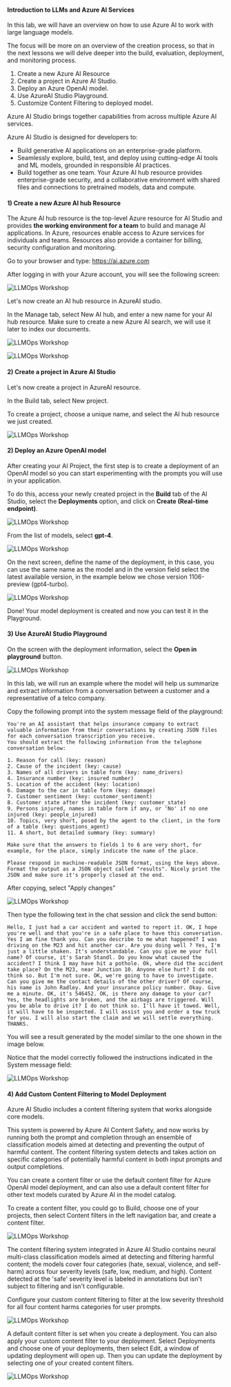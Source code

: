 #### Introduction to LLMs and Azure AI Services

In this lab, we will have an overview on how to use Azure AI to work with large language models.

The focus will be more on an overview of the creation process, so that in the next lessons we will delve deeper into the build, evaluation, deployment, and monitoring process.

1) Create a new Azure AI Resource
2) Create a project in Azure AI Studio.
3) Deploy an Azure OpenAI model.
4) Use AzureAI Studio Playground.
5) Customize Content Filtering to deployed model.

Azure AI Studio brings together capabilities from across multiple Azure AI services.


Azure AI Studio is designed for developers to:

- Build generative AI applications on an enterprise-grade platform.
- Seamlessly explore, build, test, and deploy using cutting-edge AI tools and ML models, grounded in responsible AI practices.
- Build together as one team. Your Azure AI hub resource provides enterprise-grade security, and a collaborative environment with shared files and connections to pretrained models, data and compute.


#### 1) Create a new Azure AI hub Resource

The Azure AI hub resource is the top-level Azure resource for AI Studio and provides **the working environment for a team** to build and manage AI applications. In Azure, resources enable access to Azure services for individuals and teams. Resources also provide a container for billing, security configuration and monitoring.

Go to your browser and type: https://ai.azure.com

After logging in with your Azure account, you will see the following screen:

![LLMOps Workshop](images/ai_studio.png)

Let's now create an AI hub resource in AzureAI studio.

In the Manage tab, select New AI hub, and enter a new name for your AI hub resource. Make sure to create a new Azure AI search, we will use it later to index our documents.

![LLMOps Workshop](images/create_ai_hub.png)

![LLMOps Workshop](images/create_ai_hub_2.png)

#### 2) Create a project in Azure AI Studio

Let's now create a project in AzureAI resource.

In the Build tab, select New project.

To create a project, choose a unique name, and select the AI hub resource we just created.

![LLMOps Workshop](images/create_project.png)


#### 2) Deploy an Azure OpenAI model

After creating your AI Project, the first step is to create a deployment of an OpenAI model so you can start experimenting with the prompts you will use in your application.

To do this, access your newly created project in the **Build** tab of the AI Studio, select the **Deployments** option, and click on **Create (Real-time endpoint)**.

![LLMOps Workshop](images/create_deployment.png)

From the list of models, select **gpt-4**.

![LLMOps Workshop](images/deploy_model.png)

On the next screen, define the name of the deployment, in this case, you can use the same name as the model and in the version field select the latest available version, in the example below we chose version 1106-preview (gpt4-turbo).

![LLMOps Workshop](images/deploy_model_2.png)

Done! Your model deployment is created and now you can test it in the Playground.

#### 3) Use AzureAI Studio Playground

On the screen with the deployment information, select the **Open in playground** button.

![LLMOps Workshop](images/open_in_playground.png)

In this lab, we will run an example where the model will help us summarize and extract information from a conversation between a customer and a representative of a telco company.

Copy the following prompt into the system message field of the playground:

```
You're an AI assistant that helps insurance company to extract valuable information from their conversations by creating JSON files for each conversation transcription you receive. 
You should extract the following information from the telephone conversation below:

1. Reason for call (key: reason)
2. Cause of the incident (key: cause)
3. Names of all drivers in table form (key: name_drivers)
4. Insurance number (key: insured number)
5. Location of the accident (key: location)
6. Damage to the car in table form (key: damage)
7. Customer sentiment (key: customer_sentiment) 
8. Customer state after the incident (key: customer_state)
9. Persons injured, names in table form if any, or 'No' if no one injured (key: people_injured)
10. Topics, very short, posed by the agent to the client, in the form of a table (key: questions_agent)
11. A short, but detailed summary (key: summary) 

Make sure that the answers to fields 1 to 6 are very short, for example, for the place, simply indicate the name of the place.

Please respond in machine-readable JSON format, using the keys above. Format the output as a JSON object called "results". Nicely print the JSON and make sure it's properly closed at the end.
```

After copying, select "Apply changes"

![LLMOps Workshop](images/test_deployment.png)

Then type the following text in the chat session and click the send button:

```
Hello, I just had a car accident and wanted to report it. OK, I hope you're well and that you're in a safe place to have this conversation. Yes I am fine thank you. Can you describe to me what happened? I was driving on the M23 and hit another car. Are you doing well ? Yes, I'm just a little shaken. It's understandable. Can you give me your full name? Of course, it's Sarah Standl. Do you know what caused the accident? I think I may have hit a pothole. Ok, where did the accident take place? On the M23, near Junction 10. Anyone else hurt? I do not think so. But I'm not sure. OK, we're going to have to investigate. Can you give me the contact details of the other driver? Of course, his name is John Radley. And your insurance policy number. Okay. Give me a minute. OK, it's 546452. OK, is there any damage to your car? Yes, the headlights are broken, and the airbags are triggered. Will you be able to drive it? I do not think so. I'll have it towed. Well, it will have to be inspected. I will assist you and order a tow truck for you. I will also start the claim and we will settle everything. THANKS.
```

You will see a result generated by the model similar to the one shown in the image below.

Notice that the model correctly followed the instructions indicated in the System message field:

![LLMOps Workshop](images/playground_results.png)

#### 4) Add Custom Content Filtering to Model Deployment

Azure AI Studio includes a content filtering system that works alongside core models.

This system is powered by Azure AI Content Safety, and now works by running both the prompt and completion through an ensemble of classification models aimed at detecting and preventing the output of harmful content. The content filtering system detects and takes action on specific categories of potentially harmful content in both input prompts and output completions.

You can create a content filter or use the default content filter for Azure OpenAI model deployment, and can also use a default content filter for other text models curated by Azure AI in the model catalog.

To create a content filter, you could go to Build, choose one of your projects, then select Content filters in the left navigation bar, and create a content filter.

![LLMOps Workshop](images/create_content_filter.png)

The content filtering system integrated in Azure AI Studio contains neural multi-class classification models aimed at detecting and filtering harmful content; the models cover four categories (hate, sexual, violence, and self-harm) across four severity levels (safe, low, medium, and high). Content detected at the 'safe' severity level is labeled in annotations but isn't subject to filtering and isn't configurable.

Configure your custom content filtering to filter at the low severity threshold for all four content harms categories for user prompts.

![LLMOps Workshop](images/custom_content_filter.png)

A default content filter is set when you create a deployment. You can also apply your custom content filter to your deployment. Select Deployments and choose one of your deployments, then select Edit, a window of updating deployment will open up. Then you can update the deployment by selecting one of your created content filters.

![LLMOps Workshop](images/add_custom_filter_deployment.png)